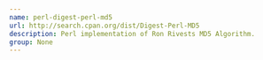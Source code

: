 ```yaml
---
name: perl-digest-perl-md5
url: http://search.cpan.org/dist/Digest-Perl-MD5
description: Perl implementation of Ron Rivests MD5 Algorithm.
group: None
---
```

